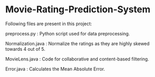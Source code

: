 Movie-Rating-Prediction-System
==============================
Following files are present in this project:

preprocess.py : Python script used for data preprocessing.

Normalization.java : Normalize the ratings as they are highly skewed towards 4 out of 5.

MovieLens.java : Code for collaborative and content-based filtering.

Error.java : Calculates the Mean Absolute Error. 

